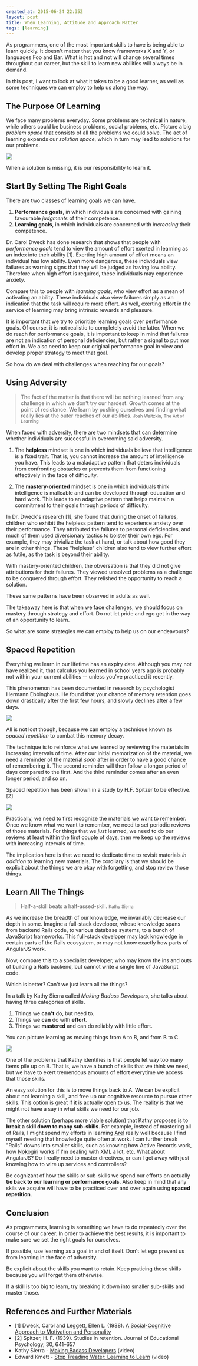 ```yaml
---
created_at: 2015-06-24 22:35Z
layout: post
title: When Learning, Attitude and Approach Matter
tags: [learning]
---
```


As programmers, one of the most important skills to have is being able to learn quickly. It doesn't
matter that you know frameworks X and Y, or languages Foo and Bar. What is hot and not will change
several times throughout our career, but the skill to learn new abilities will always be in demand.

In this post, I want to look at what it takes to be a good learner, as well as some techniques we
can employ to help us along the way. 

## The Purpose Of Learning

We face many problems everyday. Some problems are technical in nature, while others could
be business problems, social problems, etc. Picture a big *problem space* that consists of all the problems
we could solve. The act of learning expands our *solution space*, which in turn may
lead to solutions for our problems.

![](/images/problem-vs-solution-space.svg)

When a solution is missing, it is our responsibility to learn it.

## Start By Setting The Right Goals

There are two classes of learning goals we can have.

1. **Performance goals**, in which individuals are concerned with gaining favourable *judgments* of
   their competence.
2. **Learning goals**, in which individuals are concerned with *increasing* their competence.

Dr. Carol Dweck has done research that shows that people with *performance goals* tend to view the amount of effort
exerted in learning as an index into their ability [1]. Exerting high amount of effort means an
individual has low ability. Even more dangerous, these individuals view failures as warning signs that
they will be judged as having low ability. Therefore when high effort is required, these individuals
may experience anxiety.

Compare this to people with *learning goals*, who view effort as a mean of activating an ability. These individuals also view
failures simply as an indication that the task will require more effort. As well, exerting effort in the service
of learning may bring intrinsic rewards and pleasure.

It is important that we try to prioritize learning goals over performance goals. Of course, it is not
realistic to completely avoid the latter. When we do reach for performance goals, it is important to keep in mind
that failures are not an indication of personal deficiencies, but rather a signal to put mor effort in. We also need to keep our
original performance goal in view and develop proper strategy to meet that goal.

So how do we deal with challenges when reaching for our goals?

## Using Adversity

> The fact of the matter is that there will be nothing learned from any challenge in which we don't try our hardest.
Growth comes at the point of resistance. We learn by pushing ourselves and finding what really lies at the outer reaches
of our abilities.
<small>Josh Waitzkin, The Art of Learning</small> 

When faced with adversity, there are two mindsets that can determine whether individuals are successful in
overcoming said adversity.

1. The **helpless** mindset is one in which individuals believe that intelligence is a fixed trait. That is, you
cannot increase the amount of intelligence you have. This leads to a maladaptive pattern that deters individuals from
confronting obstacles or prevents them from functioning effectively in the face of difficulty.

2. The **mastery-oriented** mindset is one in which individuals think intelligence is malleable and can be developed
through education and hard work. This leads to an adaptive pattern that helps maintain a commitment to their goals
through periods of difficulty.

In Dr. Dweck's research [1], she found that during the onset of failures, children who exhibit the helpless pattern
tend to experience anxiety over their performance. They attributed the failures to personal deficiencies, and
much of them used diversionary tactics to bolster their own ego. For example, they may trivialize the task
at hand, or talk about how good they are in other things. These "helpless" children also tend to view further
effort as futile, as the task is beyond their ability.

With mastery-oriented children, the obversation is that they did not give attributions for their failures.
They viewed unsolved problems as a challenge to be conquered through effort. They relished the opportunity
to reach a solution.

These same patterns have been observed in adults as well.

The takeaway here is that when we face challenges, we should focus on mastery through strategy and effort. Do
not let pride and ego get in the way of an opportunity to learn.

So what are some strategies we can employ to help us on our endeavours?

## Spaced Repetition

Everything we learn in our lifetime has an expiry date. Although you may not have realized it, that calculus you learned
in school years ago is probably not within your current abilities -- unless you've practiced it recently.

This phenomenon has been documented in research by psychologist Hermann Ebbinghaus. He found that your chance
of memory retention goes down drastically after the first few hours, and slowly declines after a few days.

![](/images/forgetting-curve.jpg)

All is not lost though, because we can employ a technique known as *spaced repetition* to combat this memory decay.

The technique is to reinforce what we learned by reviewing the materials in increasing intervals of time. After our
initial memorization of the material, we need a reminder of the material *soon* after in order to have a good chance of
remembering it. The second reminder will then follow a longer period of days compared to the first. And the third reminder
comes after an even longer period, and so on.

Spaced repetition has been shown in a study by H.F. Spitzer to be effective. [2]

![](/images/forgetting-curve-repetition.jpg)

Practically, we need to first recognize the materials we want to remember. Once we know
what we want to remember, we need to set periodic reviews of those materials. For things that we *just* learned, we need
to do our reviews at least within the first couple of days, then we keep up the reviews with increasing intervals of time.

The implication here is that we need to dedicate time to revisit materials *in addition* to learning new materials. The
corollary is that we should be explicit about the things we are okay with forgetting, and stop review those things.
 
## Learn All The Things

> Half-a-skill beats a half-assed-skill.
<small>Kathy Sierra</small>

As we increase the breadth of our knowledge, we invariably decrease our depth in some. Imagine a full-stack
developer, whose knowledge spans from backend Rails code, to various database systems, to a bunch
of JavaScript frameworks. This full-stack developer may lack knowledge in certain parts of the Rails ecosystem,
or may not know exactly how parts of AngularJS work.

Now, compare this to a specialist developer, who may know the ins and outs of building a Rails backend, but cannot write
a single line of JavaScript code.

Which is better? Can't we just learn all the things?

In a talk by Kathy Sierra called *Making Badass Developers*, she talks about having three categories of skills.

1. Things we **can't** do, but need to.
2. Things we **can** do with **effort**.
3. Things we **mastered** and can do reliably with little effort.

You can picture learning as moving things from A to B, and from B to C.

![](/images/kathy-sierra-three-categories.png)

One of the problems that Kathy identifies is that people let way too many items pile up on B. That is, we have
a bunch of skills that we think we need, but we have to exert tremendous amounts of effort everytime we access
that those skills.

An easy solution for this is to move things back to A. We can be explicit about not learning a skill, and free up our
cognitive resource to pursue other skills. This option is great if it is actually open to us. The reality is that we
might not have a say in what skills we need for our job.

The other solution (perhaps more viable solution) that Kathy proposes is to **break a skill down to many sub-skills**.
For example, instead of mastering all of Rails, I might spend my efforts in learning [Arel](https://github.com/rails/arel)
really well because I find myself needing that knowledge quite often at work. I can further break "Rails" downs into smaller
skills, such as knowing how Active Records work, how [Nokogiri](https://github.com/sparklemotion/nokogiri)
works if I'm dealing with XML a lot, etc. What about AngularJS?
Do I really need to master directives, or can I get away with just knowing how to wire up services and controllers?

Be cognizant of how the skills or sub-skills we spend our efforts on actually **tie back to our learning or performance goals**.
Also keep in mind that any skils we acquire will have to be practiced over and over again using **spaced repetition**.

## Conclusion

As programmers, learning is something we have to do repeatedly over the course of our career. In order to achieve the best
results, it is important to make sure we set the right goals for ourselves.

If possible, use learning as a goal in and of itself. Don't let ego prevent us from learning in the face of adversity.

Be explicit about the skills you want to retain. Keep praticing those skills because you will forget them otherwise.

If a skill is too big to learn, try breaking it down into smaller sub-skills and master those.
 

## References and Further Materials

- [1] Dweck, Carol and Leggett, Ellen L. (1988). [A Social-Cognitive Approach to Motivation and Personality](http://web.stanford.edu/dept/psychology/cgi-bin/drupalm/system/files/A%20social-cognitive%20approach_0.pdf)
- [2] Spitzer, H. F. (1939). Studies in retention. Journal of Educational Psychology, 30, 641–657
- Kathy Sierra - [Making Badass Developers](https://www.youtube.com/watch?v=FKTxC9pl-WM) (video)
- Edward Kmett - [Stop Treading Water: Learning to Learn](https://yow.eventer.com/yow-2014-1222/stop-treading-water-learning-to-learn-by-edward-kmett-1750)  (video)
